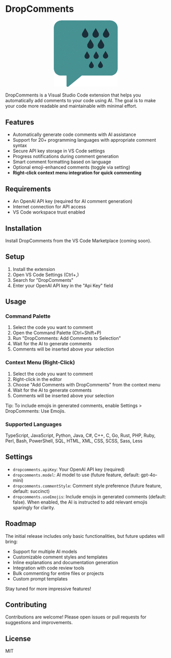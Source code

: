 # DropComments

<P align="center">
  <img src="https://github.com/kasuken/DropComments/blob/main/img/DropCommentsLogo.png?raw=true)" alt="DropComments Logo" width="200"/>

DropComments is a Visual Studio Code extension that helps you automatically add comments to your code using AI. 
The goal is to make your code more readable and maintainable with minimal effort.

## Features
- Automatically generate code comments with AI assistance
- Support for 20+ programming languages with appropriate comment syntax
- Secure API key storage in VS Code settings
- Progress notifications during comment generation
- Smart comment formatting based on language
- Optional emoji-enhanced comments (toggle via setting)
- **Right-click context menu integration for quick commenting**

## Requirements
- An OpenAI API key (required for AI comment generation)
- Internet connection for API access
- VS Code workspace trust enabled

## Installation
Install DropComments from the VS Code Marketplace (coming soon).

## Setup
1. Install the extension
2. Open VS Code Settings (Ctrl+,)
3. Search for "DropComments"
4. Enter your OpenAI API key in the "Api Key" field


## Usage
### Command Palette
1. Select the code you want to comment
2. Open the Command Palette (Ctrl+Shift+P)
3. Run "DropComments: Add Comments to Selection"
4. Wait for the AI to generate comments
5. Comments will be inserted above your selection

### Context Menu (Right-Click)
1. Select the code you want to comment
2. Right-click in the editor
3. Choose "Add Comments with DropComments" from the context menu
4. Wait for the AI to generate comments
5. Comments will be inserted above your selection

Tip: To include emojis in generated comments, enable Settings > DropComments: Use Emojis.

### Supported Languages
TypeScript, JavaScript, Python, Java, C#, C++, C, Go, Rust, PHP, Ruby, Perl, Bash, PowerShell, SQL, HTML, XML, CSS, SCSS, Sass, Less

## Settings
- `dropcomments.apiKey`: Your OpenAI API key (required)
- `dropcomments.model`: AI model to use (future feature, default: gpt-4o-mini)
- `dropcomments.commentStyle`: Comment style preference (future feature, default: succinct)
- `dropcomments.useEmojis`: Include emojis in generated comments (default: false). When enabled, the AI is instructed to add relevant emojis sparingly for clarity.

## Roadmap
The initial release includes only basic functionalities, but future updates will bring:
- Support for multiple AI models
- Customizable comment styles and templates
- Inline explanations and documentation generation
- Integration with code review tools
- Bulk commenting for entire files or projects
- Custom prompt templates

Stay tuned for more impressive features!

## Contributing
Contributions are welcome! Please open issues or pull requests for suggestions and improvements.

## License
MIT
